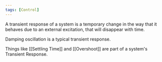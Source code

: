 ```yaml
---
tags: [Control]
---
```

A transient response of a system is a temporary change in the way that it behaves due to an external excitation, that will disappear with time.

Damping oscillation is a typical transient response.

Things like [[Settling Time]] and [[Overshoot]] are part of a system's Transient Response.